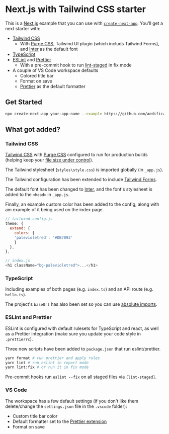 # Next.js with Tailwind CSS starter

This is a [Next.js] example that you can use with [`create-next-app`][create-next-app]. You'll get a next starter with:

- [Tailwind CSS]
  - With [Purge CSS], Tailwind UI plugin (which includs Tailwind Forms), and [Inter] as the default font
- [TypeScript]
- [ESLint] and [Prettier]
  - With a pre-commit hook to run [lint-staged] in fix mode
- A couple of VS Code workspace defaults
  - Colored title bar
  - Format on save
  - [Prettier] as the default formatter

## Get Started

```bash
npx create-next-app your-app-name --example https://github.com/aedificatorum/next-starters/tree/master/tailwind
```

## What got added?

### Tailwind CSS

[Tailwind CSS] with [Purge CSS] configured to run for production builds (helping keep your [file size under control]).

The Tailwind stylesheet (`styles\style.css`) is imported globally (in `_app.js`).

The Tailwind configuration has been extended to include [Tailwind Forms].

The default font has been changed to [Inter], and the font's stylesheet is added to the `<head>` in `_app.js`.

Finally, an example custom color has been added to the config, along with am example of it being used on the index page.

```js
// tailwind.config.js
theme: {
  extend: {
    colors: {
    'palevioletred': '#DB7093'
    }
  },
},

// index.js
<h1 className="bg-palevioletred">...</h1>
```

### TypeScript

Including examples of both pages (e.g. `index.ts`) and an API route (e.g. `hello.ts`).

The project's `baseUrl` has also been set so you can use [absolute imports].

### ESLint and Prettier

ESLint is configured with default rulesets for TypeScript and react, as well as a Prettier integration (make sure you update your code style in `.prettierrc`).

Three new scripts have been added to `package.json` that run eslint/prettier.

```bash
yarn format # run prettier and apply rules
yarn lint # run eslint in report mode
yarn lint:fix # or run it in fix mode
```

Pre-commit hooks run `eslint --fix` on all staged files via `[lint-staged]`.

### VS Code

The workspace has a few default settings (if you don't like them delete/change the `settings.json` file in the `.vscode` folder):

- Custom title bar color
- Default formatter set to the [Prettier extension][prettier vscode]
- Format on save

[next.js]: https://nextjs.org/
[create-next-app]: https://github.com/zeit/next.js/tree/canary/packages/create-next-app.
[tailwind css]: https://tailwindcss.com/
[file size under control]: https://tailwindcss.com/docs/controlling-file-size/
[absolute imports]: https://tjaddison.com/blog/2020/04/absolute-imports-with-react/
[@tailwindcss/ui plugin]: https://tailwindui.com/documentation#how-tailwindcss-ui-extends-tailwind
[tailwind forms]: https://tailwindcss-custom-forms.netlify.app/
[inter]: https://rsms.me/inter/
[lint-staged]: https://github.com/okonet/lint-staged
[prettier vscode]: https://marketplace.visualstudio.com/items?itemName=esbenp.prettier-vscode
[prettier]: https://prettier.io/
[eslint]: https://eslint.org/
[typescript]: https://www.typescriptlang.org/
[purge css]: https://purgecss.com/
